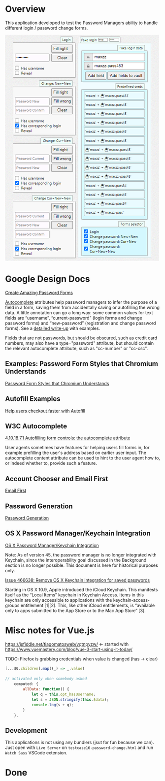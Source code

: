 # Overview

This application developed to test the Password Managers ability to handle different login / password change forms.

![](src/assets/preview.png)

# Google Design Docs

[Create Amazing Password Forms](https://goo.gl/9p2vKq)

[Autocomplete](https://html.spec.whatwg.org/multipage/form-control-infrastructure.html#autofilling-form-controls%3A-the-autocomplete-attribute) attributes help password managers to infer the purpose of a field in a form, saving them from accidentally saving or autofilling the wrong data. A little annotation can go a long way: some common values for text fields are “username”, “current-password” (login forms and change password forms) and “new-password” (registration and change password forms). See a [detailed write-up](https://www.chromium.org/developers/design-documents/form-styles-that-chromium-understands) with examples.

Fields that are not passwords, but should be obscured, such as credit card numbers, may also have a type="password" attribute, but should contain the relevant autocomplete attribute, such as "cc-number" or "cc-csc".

## Examples: Password Form Styles that Chromium Understands
[Password Form Styles that Chromium Understands](https://www.chromium.org/developers/design-documents/form-styles-that-chromium-understands)

## Autofill Examples

[Help users checkout faster with Autofill](https://developers.google.com/web/updates/2015/06/checkout-faster-with-autofill)

## W3C Autocomplete

[4.10.18.7.1 Autofilling form controls: the autocomplete attribute](https://html.spec.whatwg.org/multipage/form-control-infrastructure.html#autofilling-form-controls%3A-the-autocomplete-attribute)

User agents sometimes have features for helping users fill forms in, for example prefilling the user's address based on earlier user input. The autocomplete content attribute can be used to hint to the user agent how to, or indeed whether to, provide such a feature.

## Account Chooser and Email First

[Email First](https://developers.google.com/identity/toolkit/web/account-chooser#email_first)

## Password Generation

[Password Generation](https://www.chromium.org/developers/design-documents/password-generation)

## OS X Password Manager/Keychain Integration

[OS X Password Manager/Keychain Integration](https://www.chromium.org/developers/design-documents/os-x-password-manager-keychain-integration)

Note: As of version 45, the password manager is no longer integrated with Keychain, since the interoperability goal discussed in the Background section is no longer possible. This document is here for historical purposes only.

[Issue 466638: Remove OS X Keychain integration for saved passwords](https://bugs.chromium.org/p/chromium/issues/detail?id=466638)

Starting in OS X 10.9, Apple introduced the iCloud Keychain. This manifests itself as the “Local Items” keychain in Keychain Access. Items in this keychain are only accessible to applications with the keychain-access-groups entitlement [1][2]. This, like other iCloud entitlements, is “available only to apps submitted to the App Store or to the Mac App Store” [3].

# Misc notes for Vue.js

https://jsfiddle.net/tiagomatosweb/vqtnpyzw/ <- started with
https://www.vuemastery.com/blog/vue-3-start-using-it-today/

TODO: Firefox is grabbing credentials when value is changed (has -> clear)

```js
[...$0.children].map((_) => _.value)

// activated only when somebody asked
    computed: {
        allData: function() {
            let q = this.opt_hasUsername;
            let s = JSON.stringify(this.$data);
            console.log(s + q);
        }
    },

```

## Development

This applications is not using any bundlers (jsut for fun because we can). Just open with `Live Server` on `testcase16-password-change.html` and run `Watch Sass` VSCode extension.

# Done
